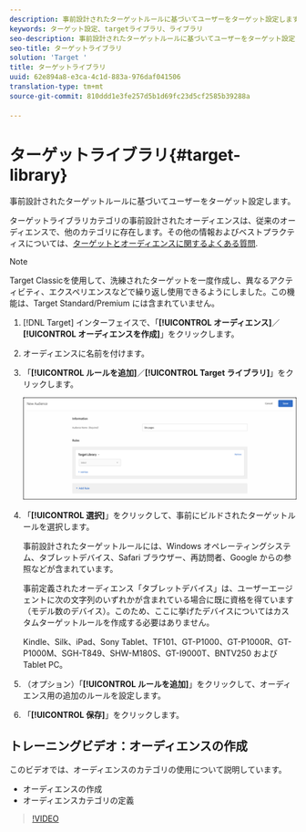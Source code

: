 ```yaml
---
description: 事前設計されたターゲットルールに基づいてユーザーをターゲット設定します。
keywords: ターゲット設定、targetライブラリ、ライブラリ
seo-description: 事前設計されたターゲットルールに基づいてユーザーをターゲット設定します。
seo-title: ターゲットライブラリ
solution: 'Target '
title: ターゲットライブラリ
uuid: 62e894a8-e3ca-4c1d-883a-976daf041506
translation-type: tm+mt
source-git-commit: 810ddd1e3fe257d5b1d69fc23d5cf2585b39288a

---
```



# ターゲットライブラリ{#target-library}

事前設計されたターゲットルールに基づいてユーザーをターゲット設定します。

ターゲットライブラリカテゴリの事前設計されたオーディエンスは、従来のオーディエンスで、他のカテゴリに存在します。その他の情報およびベストプラクティスについては、[ターゲットとオーディエンスに関するよくある質問](../../../c-target/c-troubleshooting-targets-and-audiences/troubleshooting-targets-and-audiences.md#concept_C4EE4B8F4840430CBD798D579A8F208D).

>[!NOTE]
>
>Target Classicを使用して、洗練されたターゲットを一度作成し、異なるアクティビティ、エクスペリエンスなどで繰り返し使用できるようにしました。この機能は、Target Standard/Premium には含まれていません。

1. [!DNL Target] インターフェイスで、「**[!UICONTROL オーディエンス]**／**[!UICONTROL オーディエンスを作成]**」をクリックします。
1. オーディエンスに名前を付けます。
1. 「**[!UICONTROL ルールを追加]**／**[!UICONTROL Target ライブラリ]**」をクリックします。

   ![ターゲットライブラリ](assets/target_library.png)

1. 「**[!UICONTROL 選択]**」をクリックして、事前にビルドされたターゲットルールを選択します。

   事前設計されたターゲットルールには、Windows オペレーティングシステム、タブレットデバイス、Safari ブラウザー、再訪問者、Google からの参照などが含まれています。

   事前定義されたオーディエンス「タブレットデバイス」は、ユーザーエージェントに次の文字列のいずれかが含まれている場合に既に資格を得ています（モデル数のデバイス）。このため、ここに挙げたデバイスについてはカスタムターゲットルールを作成する必要はありません。

   Kindle、Silk、iPad、Sony Tablet、TF101、GT-P1000、GT-P1000R、GT-P1000M、SGH-T849、SHW-M180S、GT-I9000T、BNTV250 および Tablet PC。

1. （オプション）「**[!UICONTROL ルールを追加]**」をクリックして、オーディエンス用の追加のルールを設定します。
1. 「**[!UICONTROL 保存]**」をクリックします。

## トレーニングビデオ：オーディエンスの作成

このビデオでは、オーディエンスのカテゴリの使用について説明しています。

* オーディエンスの作成
* オーディエンスカテゴリの定義

>[!VIDEO](https://video.tv.adobe.com/v/17392?captions=jpn)

